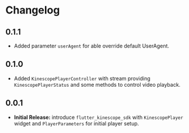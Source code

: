 # Changelog

## 0.1.1

* Added parameter `userAgent` for able override default UserAgent.

## 0.1.0

* Added `KinescopePlayerController` with stream providing `KinescopePlayerStatus` and some methods to control video playback.

## 0.0.1

* **Initial Release:** introduce `flutter_kinescope_sdk` with `KinescopePlayer` widget and `PlayerParameters` for initial player setup.

